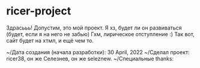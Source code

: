 # ricer-project

Здрасььь! Допустим, это мой проект. Я хз, будет ли он развиваться (будет, если я на него не забью) Гхм, лирическое отступление :) Так вот, сайт будет на хтмл, и ещё чем то.

~/Дата создания (начала разработки): 30 April, 2022 
~/Сделал проект: ricer38, он же Селезнев, он же seleznew.
~/Специальные thanks:
